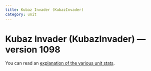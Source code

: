 ```yaml
---
title: Kubaz Invader (KubazInvader)
category: unit
---
```


# Kubaz Invader (KubazInvader) — version 1098

You can read an [explanation  of the various unit stats](unitexplained.md).

